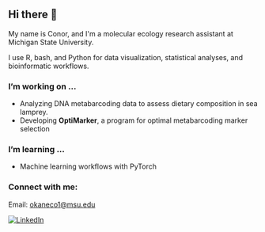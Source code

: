 ## Hi there 👋

My name is Conor, and I'm a molecular ecology research assistant at Michigan State University.

I use R, bash, and Python for data visualization, statistical analyses, and bioinformatic workflows.

### I’m working on ...
- Analyzing DNA metabarcoding data to assess dietary composition in sea lamprey.
- Developing **OptiMarker**, a program for optimal metabarcoding marker selection

### I’m learning ...
- Machine learning workflows with PyTorch

### Connect with me:
Email: okaneco1@msu.edu
<div display="flex">
  <a href="https://www.linkedin.com/in/conor-o-kane-699660160/">
    <img src="https://img.shields.io/badge/linkedin-%230077B5.svg?style=for-the-badge&logo=linkedin&logoColor=white", alt="LinkedIn"/>
  
<!--
**okaneco1/okaneco1** is a ✨ _special_ ✨ repository because its `README.md` (this file) appears on your GitHub profile.

Here are some ideas to get you started:

- 🔭 I’m currently working on ...
- 🌱 I’m currently learning ...
- 👯 I’m looking to collaborate on ...
- 🤔 I’m looking for help with ...
- 💬 Ask me about ...
- 📫 How to reach me: ...
- 😄 Pronouns: ...
- ⚡ Fun fact: ...
-->
